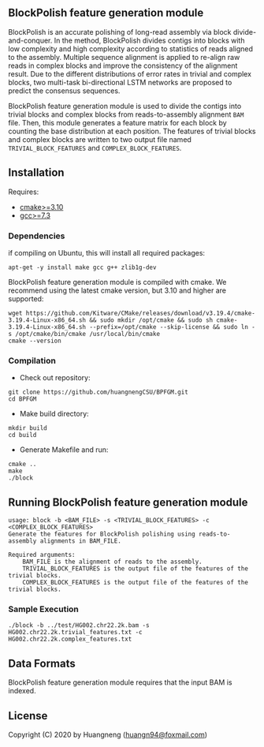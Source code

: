 ## BlockPolish feature generation module
BlockPolish is an accurate polishing of long-read assembly via block divide-and-conquer. In the method, BlockPolish divides contigs into blocks with low complexity and high complexity according to statistics of reads aligned to the assembly. Multiple sequence alignment is applied to re-align raw reads in complex blocks and improve the consistency of the alignment result. Due to the different distributions of error rates in trivial and complex blocks, two multi-task bi-directional LSTM networks are proposed to predict the consensus sequences.

BlockPolish feature generation module is used to divide the contigs into trivial blocks and complex blocks from reads-to-assembly alignment ```BAM``` file. Then, this module generates a feature matrix for each block by counting the base distribution at each position. The features of trivial blocks and complex blocks are written to two output file named ```TRIVIAL_BLOCK_FEATURES``` and  ```COMPLEX_BLOCK_FEATURES```.

## Installation ##
Requires:
- [cmake>=3.10](https://cmake.org/download/)
- [gcc>=7.3](http://gcc.gnu.org/releases.html)

### Dependencies
if compiling on Ubuntu, this will install all required packages:
```
apt-get -y install make gcc g++ zlib1g-dev
```

BlockPolish feature generation module is compiled with cmake. We recommend using the latest cmake version, but 3.10 and higher are supported:
```
wget https://github.com/Kitware/CMake/releases/download/v3.19.4/cmake-3.19.4-Linux-x86_64.sh && sudo mkdir /opt/cmake && sudo sh cmake-3.19.4-Linux-x86_64.sh --prefix=/opt/cmake --skip-license && sudo ln -s /opt/cmake/bin/cmake /usr/local/bin/cmake
cmake --version
```

### Compilation
- Check out repository:
```
git clone https://github.com/huangnengCSU/BPFGM.git 
cd BPFGM
```

- Make build directory:
```
mkdir build
cd build
```

- Generate Makefile and run:
```
cmake ..
make
./block
```

## Running BlockPolish feature generation module ##
```
usage: block -b <BAM_FILE> -s <TRIVIAL_BLOCK_FEATURES> -c <COMPLEX_BLOCK_FEATURES>
Generate the features for BlockPolish polishing using reads-to-assembly alignments in BAM_FILE.

Required arguments:
    BAM_FILE is the alignment of reads to the assembly.
    TRIVIAL_BLOCK_FEATURES is the output file of the features of the trivial blocks.
    COMPLEX_BLOCK_FEATURES is the output file of the features of the trivial blocks.
```

### Sample Execution
```
./block -b ../test/HG002.chr22.2k.bam -s HG002.chr22.2k.trivial_features.txt -c HG002.chr22.2k.complex_features.txt
```

## Data Formats ##
BlockPolish feature generation module requires that the input BAM is indexed.

## License ##
Copyright (C) 2020 by Huangneng (huangn94@foxmail.com)
